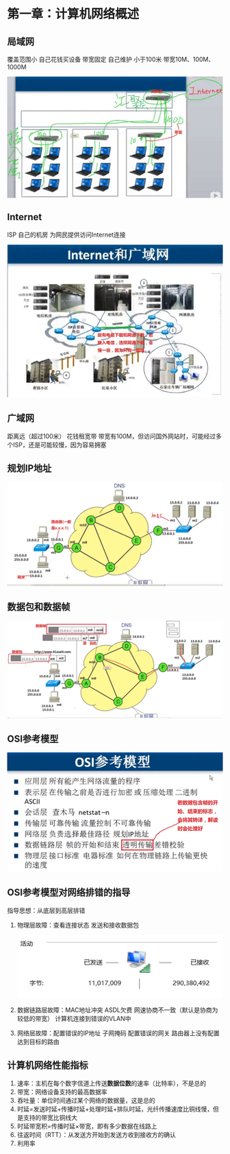 
# 第一章：计算机网络概述

##  局域网

覆盖范围小	自己花钱买设备	带宽固定		自己维护		小于100米	带宽10M、100M、1000M

![1551877988831](img/1551877988831.jpg)

## Internet

ISP	自己的机房	为网民提供访问Internet连接

![1551876866746](img/1551876866746.jpg)

## 广域网

距离远（超过100米）		花钱租宽带	带宽有100M，但访问国外网站时，可能经过多个ISP，还是可能较慢，因为容易拥塞

## 规划IP地址

![1551879247692](img/1551879247692.jpg)

## 数据包和数据帧

![1551879712552](img/1551879712552.jpg)

## OSI参考模型

![1551959067596](img/1551959067596.jpg)

## OSI参考模型对网络排错的指导

指导思想：从底层到高层排错

1. 物理层故障：查看连接状态	发送和接收数据包

   ![1551960264618](img/1551960264618.png)

2. 数据链路层故障：MAC地址冲突   ASDL欠费   网速协商不一致（默认是协商为较低的带宽）   计算机连接到错误的VLAN中

3. 网络层故障：配置错误的IP地址    子网掩码    配置错误的网关    路由器上没有配置达到目标的路由

## 计算机网络性能指标

1. 速率：主机在每个数字信道上传送**数据位数**的速率（比特率），不是总的
2. 带宽：网络设备支持的最高数据率
3. 吞吐量：单位时间通过某个网络的数据量，这是总的
4. 时延=发送时延+传播时延+处理时延+排队时延，光纤传播速度比铜线慢，但是支持的带宽比铜线大
5. 时延带宽积=传播时延×带宽，即有多少数据在线路上
6. 往返时间（RTT）：从发送方开始到发送方收到接收方的确认
7. 利用率